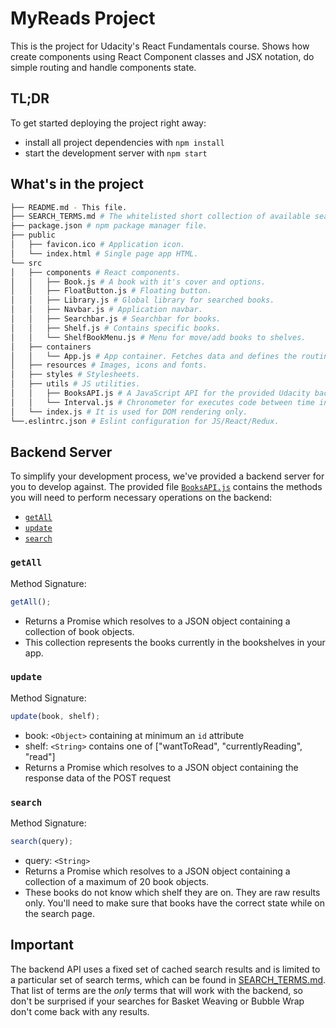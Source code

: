 # MyReads Project

This is the project for Udacity's React Fundamentals course.
Shows how create components using React Component classes and JSX notation, do simple routing and handle components state.

## TL;DR

To get started deploying the project right away:

- install all project dependencies with `npm install`
- start the development server with `npm start`

## What's in the project

```bash
├── README.md - This file.
├── SEARCH_TERMS.md # The whitelisted short collection of available search terms for you to use in the app.
├── package.json # npm package manager file.
├── public
│   ├── favicon.ico # Application icon.
│   └── index.html # Single page app HTML.
└── src
│   ├── components # React components.
│   │   ├── Book.js # A book with it's cover and options.
│   │   ├── FloatButton.js # Floating button.
│   │   ├── Library.js # Global library for searched books.
│   │   ├── Navbar.js # Application navbar.
│   │   ├── Searchbar.js # Searchbar for books.
│   │   ├── Shelf.js # Contains specific books.
│   │   └── ShelfBookMenu.js # Menu for move/add books to shelves.
│   ├── containers
│   │   └── App.js # App container. Fetches data and defines the routing.
│   ├── resources # Images, icons and fonts.
│   ├── styles # Stylesheets.
│   ├── utils # JS utilities.
│   │   ├── BooksAPI.js # A JavaScript API for the provided Udacity backend.
│   │   └── Interval.js # Chronometer for executes code between time intervals.
│   └── index.js # It is used for DOM rendering only.
└──.eslintrc.json # Eslint configuration for JS/React/Redux.
```

## Backend Server

To simplify your development process, we've provided a backend server for you to develop against. The provided file [`BooksAPI.js`](src/BooksAPI.js) contains the methods you will need to perform necessary operations on the backend:

- [`getAll`](#getall)
- [`update`](#update)
- [`search`](#search)

### `getAll`

Method Signature:

```js
getAll();
```

- Returns a Promise which resolves to a JSON object containing a collection of book objects.
- This collection represents the books currently in the bookshelves in your app.

### `update`

Method Signature:

```js
update(book, shelf);
```

- book: `<Object>` containing at minimum an `id` attribute
- shelf: `<String>` contains one of ["wantToRead", "currentlyReading", "read"]
- Returns a Promise which resolves to a JSON object containing the response data of the POST request

### `search`

Method Signature:

```js
search(query);
```

- query: `<String>`
- Returns a Promise which resolves to a JSON object containing a collection of a maximum of 20 book objects.
- These books do not know which shelf they are on. They are raw results only. You'll need to make sure that books have the correct state while on the search page.

## Important

The backend API uses a fixed set of cached search results and is limited to a particular set of search terms, which can be found in [SEARCH_TERMS.md](SEARCH_TERMS.md). That list of terms are the _only_ terms that will work with the backend, so don't be surprised if your searches for Basket Weaving or Bubble Wrap don't come back with any results.
